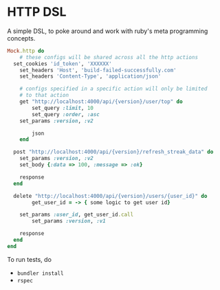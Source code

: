 # HTTP DSL
 
A simple DSL, to poke around and work with ruby's meta programming concepts.

```ruby
Mock.http do
	# these configs will be shared across all the http actions
  set_cookies 'id_token', 'XXXXXX'
	set_headers 'Host', 'build-failed-successfully.com'
	set_headers 'Content-Type', 'application/json'

	# configs specified in a specific action will only be limited
	# to that action
	get "http://localhost:4000/api/{version}/user/top" do
	 	set_query :limit, 10
		set_query :order, :asc
    set_params :version, :v2

		json
	end

  post "http://localhost:4000/api/{version}/refresh_streak_data" do
    set_params :version, :v2
    set_body {:data => 100, :message => :ok}

    response
  end

  delete "http://localhost:4000/api/{version}/users/{user_id}" do
		get_user_id = -> { some logic to get user id}

    set_params :user_id, get_user_id.call
		set_params :version, :v1

    response
  end
end
```

To run tests, do

- `bundler install`
- `rspec`
